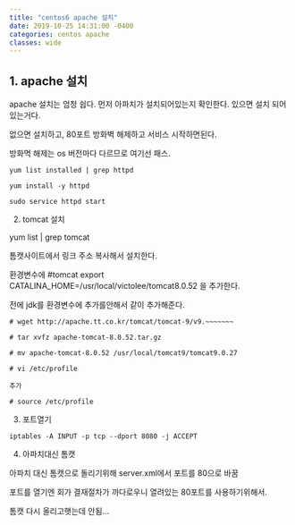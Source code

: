 ```yaml
---
title: "centos6 apache 설치"
date: 2019-10-25 14:31:00 -0400
categories: centos apache
classes: wide
---
```


## 1. apache 설치

apache 설치는 엄청 쉽다. 먼저 아파치가 설치되어있는지 확인한다. 있으면 설치 되어있는거다.

없으면 설치하고, 80포트 방화벽 해제하고 서비스 시작하면된다.

방화멱 해제는 os 버전마다 다르므로 여기선 패스.

```
yum list installed | grep httpd

yum install -y httpd

sudo service httpd start 
```

2. tomcat 설치

yum list | grep tomcat

톰캣사이트에서 링크 주소 복사해서 설치한다.

환경변수에 #tomcat
export CATALINA_HOME=/usr/local/victolee/tomcat8.0.52 을 추가한다.

전에 jdk를 환경변수에 추가를안해서 같이 추가해준다.

```
# wget http://apache.tt.co.kr/tomcat/tomcat-9/v9.~~~~~~~

# tar xvfz apache-tomcat-8.0.52.tar.gz

# mv apache-tomcat-8.0.52 /usr/local/tomcat9/tomcat9.0.27

# vi /etc/profile

추가

# source /etc/profile
```

3. 포트열기

```
iptables -A INPUT -p tcp --dport 8080 -j ACCEPT

```

4. 아파치대신 톰캣

아파치 대신 톰캣으로 돌리기위해 server.xml에서 포트를 80으로 바꿈

포트를 열기엔 회가 결재절차가 까다로우니 열려있는 80포트를 사용하기위해서.

톰캣 다시 올리고햇는데 안됨...

